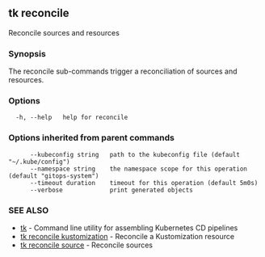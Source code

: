 ## tk reconcile

Reconcile sources and resources

### Synopsis

The reconcile sub-commands trigger a reconciliation of sources and resources.

### Options

```
  -h, --help   help for reconcile
```

### Options inherited from parent commands

```
      --kubeconfig string   path to the kubeconfig file (default "~/.kube/config")
      --namespace string    the namespace scope for this operation (default "gitops-system")
      --timeout duration    timeout for this operation (default 5m0s)
      --verbose             print generated objects
```

### SEE ALSO

* [tk](tk.md)	 - Command line utility for assembling Kubernetes CD pipelines
* [tk reconcile kustomization](tk_reconcile_kustomization.md)	 - Reconcile a Kustomization resource
* [tk reconcile source](tk_reconcile_source.md)	 - Reconcile sources

